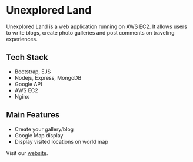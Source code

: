 # Unexplored Land

Unexplored Land is a web application running on AWS EC2. It allows users to write blogs, create photo galleries and post comments on traveling experiences.

## Tech Stack
* Bootstrap, EJS
* Nodejs, Express, MongoDB
* Google API
* AWS EC2
* Nginx

## Main Features
* Create your gallery/blog
* Google Map display
* Display visited locations on world map

Visit our [website](http://ec2-3-17-109-145.us-east-2.compute.amazonaws.com/).
